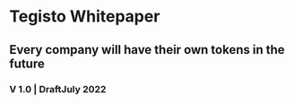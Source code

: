 # Tegisto Whitepaper

## Every company will have their own tokens in the future

### V 1.0 | DraftJuly 2022
